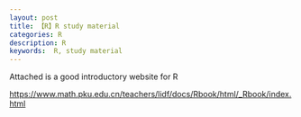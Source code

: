 ```yaml
---
layout: post
title: 【R】R study material
categories: R
description: R
keywords:  R, study material
---
```





Attached is a good introductory website for R

<https://www.math.pku.edu.cn/teachers/lidf/docs/Rbook/html/_Rbook/index.html>
